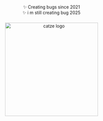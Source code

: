 

###

<p align="center" style="bold">✨ Creating bugs since 2021 <br> ✨ i m still creating bug 2025 </br>

###



###

<div align="center">
  <img src="https://static-cdn.jtvnw.net/jtv_user_pictures/1f230176-1a73-473c-a797-d1115714e216-profile_image-300x300.png" height="300" alt="catze logo"  />
</div>

###
